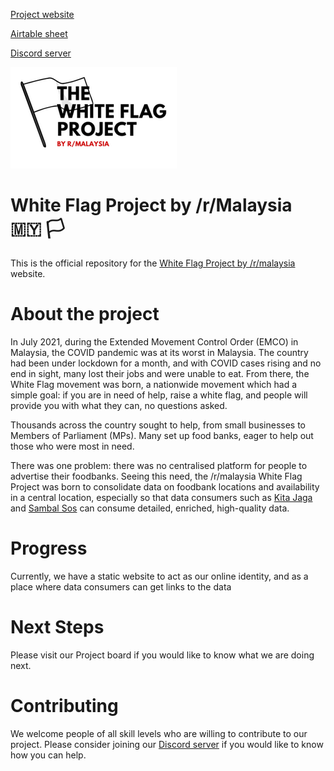 [Project website](https://www.whiteflagproject.co)

[Airtable sheet](https://airtable.com/shryeS5cgHn8rScDn)

[Discord server](https://discord.com/invite/cNaZPAEk)

![Project Logo](static/images/whiteflag.png)
# White Flag Project by /r/Malaysia 🇲🇾 🏳️
This is the official repository for the [White Flag Project by /r/malaysia](https://www.reddit.com/r/malaysia/comments/oir4za/rmalaysias_white_flag_project_your_help_needed_on/) website.
# About the project
In July 2021, during the Extended Movement Control Order (EMCO) in Malaysia, the COVID pandemic was at its worst in Malaysia. The country had been under lockdown for a month, and with COVID cases rising and no end in sight, many lost their jobs and were unable to eat. From there, the White Flag movement was born, a nationwide movement which had a simple goal: if you are in need of help, raise a white flag, and people will provide you with what they can, no questions asked.

Thousands across the country sought to help, from small businesses to Members of Parliament (MPs). Many set up food banks, eager to help out those who were most in need.

There was one problem: there was no centralised platform for people to advertise their foodbanks. Seeing this need, the /r/malaysia White Flag Project was born to consolidate data on foodbank locations and availability in a central location, especially so that data consumers such as [Kita Jaga](https://www.kitajaga.co) and [Sambal Sos](https://www.sambalsos.com) can consume detailed, enriched, high-quality data.
# Progress
Currently, we have a static website to act as our online identity, and as a place where data consumers can get links to the data 

# Next Steps
Please visit our Project board if you would like to know what we are doing next.

# Contributing
We welcome people of all skill levels who are willing to contribute to our project. Please consider joining our [Discord server](https://discord.com/invite/cNaZPAEk) if you would like to know how you can help.
